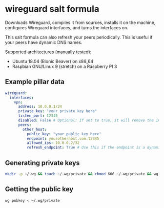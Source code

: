 # wireguard salt formula
Downloads Wireguard, compiles it from sources, installs it on the machine, configures Wireguard interfaces,
and turns the interfaces on.

This salt formula can also refresh your peers periodically. This is useful if your peers have dynamic DNS names.

Supported architectures (manually tested):
- Ubuntu 18.04 (Bionic Beaver) on x86_64
- Raspbian GNU/Linux 9 (stretch) on a Raspberry PI 3

## Example pillar data
```yaml
wireguard:
  interfaces:
    vpn:
      address: 10.0.0.1/24
      private_key: "your private key here"
      listen_port: 12345
      disabled: False # Optional: If set to true, it will remove the interface and disable all associated services
      peers:
        other_host:
          public_key: "your public key here"
          endpoint: yourotherhost.com:12345
          allowed_ips: 10.0.0.2/32
          refresh_endpoint: True # Use this if the endpoint is a dynamic DNS name. This will refresh the peer's endpoint every minute.
```

## Generating private keys
```bash
mkdir -p ~/.wg && touch ~/.wg/private && chmod 660 ~/.wg/private && wg genkey > ~/.wg/private
```

## Getting the public key
```bash
wg pubkey < ~/.wg/private
```